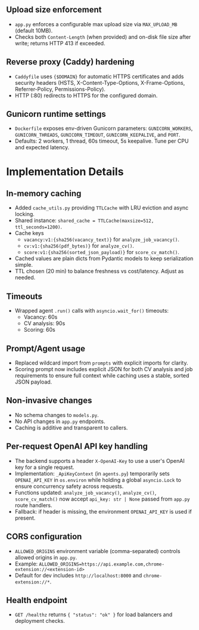 ## Upload size enforcement

- `app.py` enforces a configurable max upload size via `MAX_UPLOAD_MB` (default 10MB).
- Checks both `Content-Length` (when provided) and on-disk file size after write; returns HTTP 413 if exceeded.

## Reverse proxy (Caddy) hardening

- `Caddyfile` uses `{$DOMAIN}` for automatic HTTPS certificates and adds security headers (HSTS, X-Content-Type-Options, X-Frame-Options, Referrer-Policy, Permissions-Policy).
- HTTP (:80) redirects to HTTPS for the configured domain.

## Gunicorn runtime settings

- `Dockerfile` exposes env-driven Gunicorn parameters: `GUNICORN_WORKERS`, `GUNICORN_THREADS`, `GUNICORN_TIMEOUT`, `GUNICORN_KEEPALIVE`, and `PORT`.
- Defaults: 2 workers, 1 thread, 60s timeout, 5s keepalive. Tune per CPU and expected latency.

# Implementation Details

## In-memory caching

- Added `cache_utils.py` providing `TTLCache` with LRU eviction and async locking.
- Shared instance: `shared_cache = TTLCache(maxsize=512, ttl_seconds=1200)`.
- Cache keys
  - `vacancy:v1:{sha256(vacancy_text)}` for `analyze_job_vacancy()`.
  - `cv:v1:{sha256(pdf_bytes)}` for `analyze_cv()`.
  - `score:v1:{sha256(sorted_json_payload)}` for `score_cv_match()`.
- Cached values are plain dicts from Pydantic models to keep serialization simple.
- TTL chosen (20 min) to balance freshness vs cost/latency. Adjust as needed.

## Timeouts

- Wrapped agent `.run()` calls with `asyncio.wait_for()` timeouts:
  - Vacancy: 60s
  - CV analysis: 90s
  - Scoring: 60s

## Prompt/Agent usage

- Replaced wildcard import from `prompts` with explicit imports for clarity.
- Scoring prompt now includes explicit JSON for both CV analysis and job requirements to ensure full context while caching uses a stable, sorted JSON payload.

## Non-invasive changes

- No schema changes to `models.py`.
- No API changes in `app.py` endpoints.
- Caching is additive and transparent to callers.

## Per-request OpenAI API key handling

- The backend supports a header `X-OpenAI-Key` to use a user's OpenAI key for a single request.
- Implementation: `_ApiKeyContext` (in `agents.py`) temporarily sets `OPENAI_API_KEY` in `os.environ` while holding a global `asyncio.Lock` to ensure concurrency safety across requests.
- Functions updated: `analyze_job_vacancy()`, `analyze_cv()`, `score_cv_match()` now accept `api_key: str | None` passed from `app.py` route handlers.
- Fallback: if header is missing, the environment `OPENAI_API_KEY` is used if present.

## CORS configuration

- `ALLOWED_ORIGINS` environment variable (comma-separated) controls allowed origins in `app.py`.
- Example: `ALLOWED_ORIGINS=https://api.example.com,chrome-extension://<extension-id>`
- Default for dev includes `http://localhost:8000` and `chrome-extension://*`.

## Health endpoint

- `GET /healthz` returns `{ "status": "ok" }` for load balancers and deployment checks.
